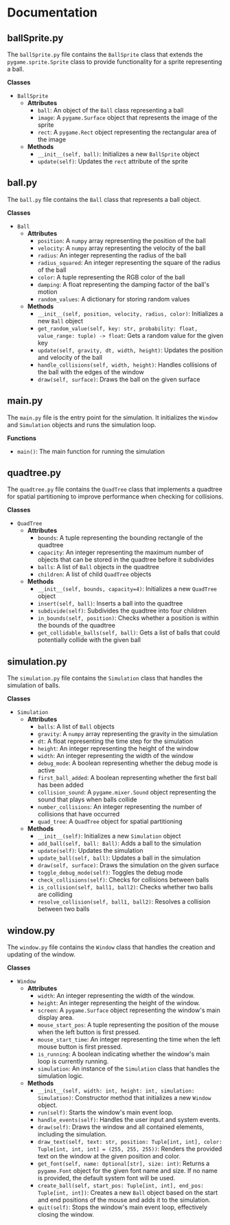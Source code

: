 # Documentation

## ballSprite.py

The `ballSprite.py` file contains the `BallSprite` class that extends the `pygame.sprite.Sprite` class to provide functionality for a sprite representing a ball.

**Classes**

- `BallSprite`
  - **Attributes**
    - `ball`: An object of the `Ball` class representing a ball
    - `image`: A `pygame.Surface` object that represents the image of the sprite
    - `rect`: A `pygame.Rect` object representing the rectangular area of the image
  - **Methods**
    - `__init__(self, ball)`: Initializes a new `BallSprite` object
    - `update(self)`: Updates the `rect` attribute of the sprite

## ball.py

The `ball.py` file contains the `Ball` class that represents a ball object.

**Classes**

- `Ball`
  - **Attributes**
    - `position`: A `numpy` array representing the position of the ball
    - `velocity`: A `numpy` array representing the velocity of the ball
    - `radius`: An integer representing the radius of the ball
    - `radius_squared`: An integer representing the square of the radius of the ball
    - `color`: A tuple representing the RGB color of the ball
    - `damping`: A float representing the damping factor of the ball's motion
    - `random_values`: A dictionary for storing random values
  - **Methods**
    - `__init__(self, position, velocity, radius, color)`: Initializes a new `Ball` object
    - `get_random_value(self, key: str, probability: float, value_range: tuple) -> float`: Gets a random value for the given key
    - `update(self, gravity, dt, width, height)`: Updates the position and velocity of the ball
    - `handle_collisions(self, width, height)`: Handles collisions of the ball with the edges of the window
    - `draw(self, surface)`: Draws the ball on the given surface

## main.py

The `main.py` file is the entry point for the simulation. It initializes the `Window` and `Simulation` objects and runs the simulation loop.

**Functions**

- `main()`: The main function for running the simulation

## quadtree.py

The `quadtree.py` file contains the `QuadTree` class that implements a quadtree for spatial partitioning to improve performance when checking for collisions.

**Classes**

- `QuadTree`
  - **Attributes**
    - `bounds`: A tuple representing the bounding rectangle of the quadtree
    - `capacity`: An integer representing the maximum number of objects that can be stored in the quadtree before it subdivides
    - `balls`: A list of `Ball` objects in the quadtree
    - `children`: A list of child `QuadTree` objects
  - **Methods**
    - `__init__(self, bounds, capacity=4)`: Initializes a new `QuadTree` object
    - `insert(self, ball)`: Inserts a ball into the quadtree
    - `subdivide(self)`: Subdivides the quadtree into four children
    - `in_bounds(self, position)`: Checks whether a position is within the bounds of the quadtree
    - `get_collidable_balls(self, ball)`: Gets a list of balls that could potentially collide with the given ball

## simulation.py

The `simulation.py` file contains the `Simulation` class that handles the simulation of balls.

**Classes**

- `Simulation`
  - **Attributes**
    - `balls`: A list of `Ball` objects
    - `gravity`: A `numpy` array representing the gravity in the simulation
    - `dt`: A float representing the time step for the simulation
    - `height`: An integer representing the height of the window
    - `width`: An integer representing the width of the window
    - `debug_mode`: A boolean representing whether the debug mode is active
    - `first_ball_added`: A boolean representing whether the first ball has been added
    - `collision_sound`: A `pygame.mixer.Sound` object representing the sound that plays when balls collide
    - `number_collisions`: An integer representing the number of collisions that have occurred
    - `quad_tree`: A `QuadTree` object for spatial partitioning
  - **Methods**
    - `__init__(self)`: Initializes a new `Simulation` object
    - `add_ball(self, ball: Ball)`: Adds a ball to the simulation
    - `update(self)`: Updates the simulation
    - `update_ball(self, ball)`: Updates a ball in the simulation
    - `draw(self, surface)`: Draws the simulation on the given surface
    - `toggle_debug_mode(self)`: Toggles the debug mode
    - `check_collisions(self)`: Checks for collisions between balls
    - `is_collision(self, ball1, ball2)`: Checks whether two balls are colliding
    - `resolve_collision(self, ball1, ball2)`: Resolves a collision between two balls

## window.py

The `window.py` file contains the `Window` class that handles the creation and updating of the window.

**Classes**

- `Window`
  - **Attributes**
    - `width`: An integer representing the width of the window.
    - `height`: An integer representing the height of the window.
    - `screen`: A `pygame.Surface` object representing the window's main display area.
    - `mouse_start_pos`: A tuple representing the position of the mouse when the left button is first pressed.
    - `mouse_start_time`: An integer representing the time when the left mouse button is first pressed.
    - `is_running`: A boolean indicating whether the window's main loop is currently running.
    - `simulation`: An instance of the `Simulation` class that handles the simulation logic.
  - **Methods**
    - `__init__(self, width: int, height: int, simulation: Simulation)`: Constructor method that initializes a new `Window` object.
    - `run(self)`: Starts the window's main event loop.
    - `handle_events(self)`: Handles the user input and system events.
    - `draw(self)`: Draws the window and all contained elements, including the simulation.
    - `draw_text(self, text: str, position: Tuple[int, int], color: Tuple[int, int, int] = (255, 255, 255))`: Renders the provided text on the window at the given position and color.
    - `get_font(self, name: Optional[str], size: int)`: Returns a `pygame.Font` object for the given font name and size. If no name is provided, the default system font will be used.
    - `create_ball(self, start_pos: Tuple[int, int], end_pos: Tuple[int, int])`: Creates a new `Ball` object based on the start and end positions of the mouse and adds it to the simulation.
    - `quit(self)`: Stops the window's main event loop, effectively closing the window.
